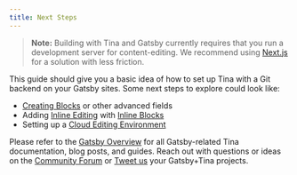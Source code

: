 ```yaml
---
title: Next Steps
---
```

> **Note:** Building with Tina and Gatsby currently requires that you run a development server for content-editing. We recommend using [Next.js](/docs/integrations/nextjs/) for a solution with less friction.

This guide should give you a basic idea of how to set up Tina with a Git backend on your Gatsby sites. Some next steps to explore could look like:

- [Creating Blocks](https://tinacms.org/docs/plugins/fields/blocks) or other advanced fields
- Adding [Inline Editing](https://tinacms.org/docs/ui/inline-editing) with [Inline Blocks](/guides/general/inline-blocks/overview)
- Setting up a [Cloud Editing Environment](https://tinacms.org/blog/using-tinacms-on-gatsby-cloud)

Please refer to the [Gatsby Overview](https://tinacms.org/docs/integrations/gatsby) for all Gatsby-related Tina documentation, blog posts, and guides. Reach out with questions or ideas on the [Community Forum](https://community.tinacms.org/) or [Tweet us](https://twitter.com/tina_cms) your Gatsby+Tina projects.
